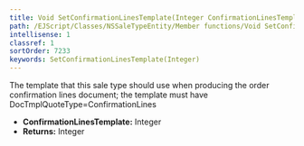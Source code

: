 ```yaml
---
title: Void SetConfirmationLinesTemplate(Integer ConfirmationLinesTemplate)
path: /EJScript/Classes/NSSaleTypeEntity/Member functions/Void SetConfirmationLinesTemplate(Integer p_0)
intellisense: 1
classref: 1
sortOrder: 7233
keywords: SetConfirmationLinesTemplate(Integer)
---
```



The template that this sale type should use when producing the order confirmation lines document; the template must have DocTmplQuoteType=ConfirmationLines



* **ConfirmationLinesTemplate:** Integer
* **Returns:** Integer


